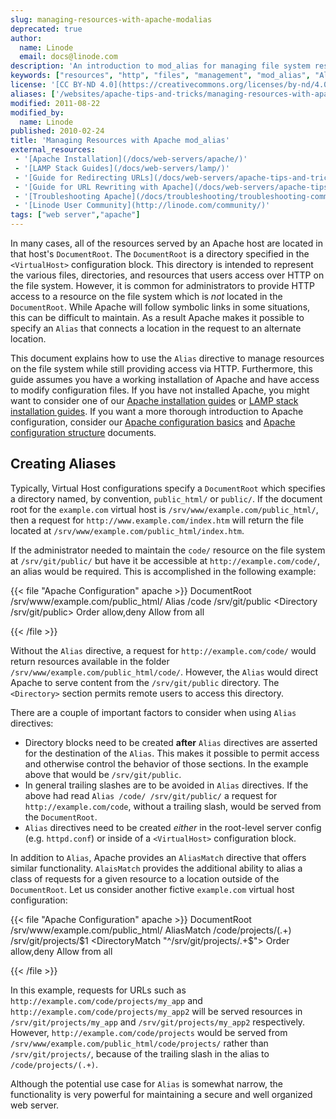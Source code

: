 ```yaml
---
slug: managing-resources-with-apache-modalias
deprecated: true
author:
  name: Linode
  email: docs@linode.com
description: 'An introduction to mod_alias for managing file system resources with the Apache web server.'
keywords: ["resources", "http", "files", "management", "mod_alias", "Alias", "apache"]
license: '[CC BY-ND 4.0](https://creativecommons.org/licenses/by-nd/4.0)'
aliases: ['/websites/apache-tips-and-tricks/managing-resources-with-apache-modalias/','/web-servers/apache/configuration/managing-resources-with-apache-alias/','/web-servers/apache-tips-and-tricks/managing-resources-with-apache-modalias/']
modified: 2011-08-22
modified_by:
  name: Linode
published: 2010-02-24
title: 'Managing Resources with Apache mod_alias'
external_resources:
 - '[Apache Installation](/docs/web-servers/apache/)'
 - '[LAMP Stack Guides](/docs/web-servers/lamp/)'
 - '[Guide for Redirecting URLs](/docs/web-servers/apache-tips-and-tricks/redirect-urls-with-the-apache-web-server/)'
 - '[Guide for URL Rewriting with Apache](/docs/web-servers/apache-tips-and-tricks/rewrite-urls-with-modrewrite-and-apache/)'
 - '[Troubleshooting Apache](/docs/troubleshooting/troubleshooting-common-apache-issues/)'
 - '[Linode User Community](http://linode.com/community/)'
tags: ["web server","apache"]
---
```


In many cases, all of the resources served by an Apache host are located in that host's `DocumentRoot`. The `DocumentRoot` is a directory specified in the `<VirtualHost>` configuration block. This directory is intended to represent the various files, directories, and resources that users access over HTTP on the file system. However, it is common for administrators to provide HTTP access to a resource on the file system which is *not* located in the `DocumentRoot`. While Apache will follow symbolic links in some situations, this can be difficult to maintain. As a result Apache makes it possible to specify an `Alias` that connects a location in the request to an alternate location.

This document explains how to use the `Alias` directive to manage resources on the file system while still providing access via HTTP. Furthermore, this guide assumes you have a working installation of Apache and have access to modify configuration files. If you have not installed Apache, you might want to consider one of our [Apache installation guides](/docs/web-servers/apache/) or [LAMP stack installation guides](/docs/web-servers/lamp/). If you want a more thorough introduction to Apache configuration, consider our [Apache configuration basics](/docs/web-servers/apache-tips-and-tricks/apache-configuration-basics/) and [Apache configuration structure](/docs/web-servers/apache-tips-and-tricks/apache-configuration-structure/) documents.

## Creating Aliases

Typically, Virtual Host configurations specify a `DocumentRoot` which specifies a directory named, by convention, `public_html/` or `public/`. If the document root for the `example.com` virtual host is `/srv/www/example.com/public_html/`, then a request for `http://www.example.com/index.htm` will return the file located at `/srv/www/example.com/public_html/index.htm`.

If the administrator needed to maintain the `code/` resource on the file system at `/srv/git/public/` but have it be accessible at `http://example.com/code/`, an alias would be required. This is accomplished in the following example:

{{< file "Apache Configuration" apache >}}
DocumentRoot /srv/www/example.com/public_html/
Alias /code /srv/git/public
<Directory /srv/git/public>
    Order allow,deny
    Allow from all
</Directory>

{{< /file >}}


Without the `Alias` directive, a request for `http://example.com/code/` would return resources available in the folder `/srv/www/example.com/public_html/code/`. However, the `Alias` would direct Apache to serve content from the `/srv/git/public` directory. The `<Directory>` section permits remote users to access this directory.

There are a couple of important factors to consider when using `Alias` directives:

-   Directory blocks need to be created **after** `Alias` directives are asserted for the destination of the `Alias`. This makes it possible to permit access and otherwise control the behavior of those sections. In the example above that would be `/srv/git/public`.
-   In general trailing slashes are to be avoided in `Alias` directives. If the above had read `Alias /code/ /srv/git/public/` a request for `http://example.com/code`, without a trailing slash, would be served from the `DocumentRoot`.
-   `Alias` directives need to be created *either* in the root-level server config (e.g. `httpd.conf`) or inside of a `<VirtualHost>` configuration block.

In addition to `Alias`, Apache provides an `AliasMatch` directive that offers similar functionality. `AlaisMatch` provides the additional ability to alias a class of requests for a given resource to a location outside of the `DocumentRoot`. Let us consider another fictive `example.com` virtual host configuration:

{{< file "Apache Configuration" apache >}}
DocumentRoot /srv/www/example.com/public_html/
AliasMatch /code/projects/(.+) /srv/git/projects/$1
<DirectoryMatch "^/srv/git/projects/.+$">
    Order allow,deny
    Allow from all
</Directory>

{{< /file >}}


In this example, requests for URLs such as `http://example.com/code/projects/my_app` and `http://example.com/code/projects/my_app2` will be served resources in `/srv/git/projects/my_app` and `/srv/git/projects/my_app2` respectively. However, `http://example.com/code/projects` would be served from `/srv/www/example.com/public_html/code/projects/` rather than `/srv/git/projects/`, because of the trailing slash in the alias to `/code/projects/(.+)`.

Although the potential use case for `Alias` is somewhat narrow, the functionality is very powerful for maintaining a secure and well organized web server.
